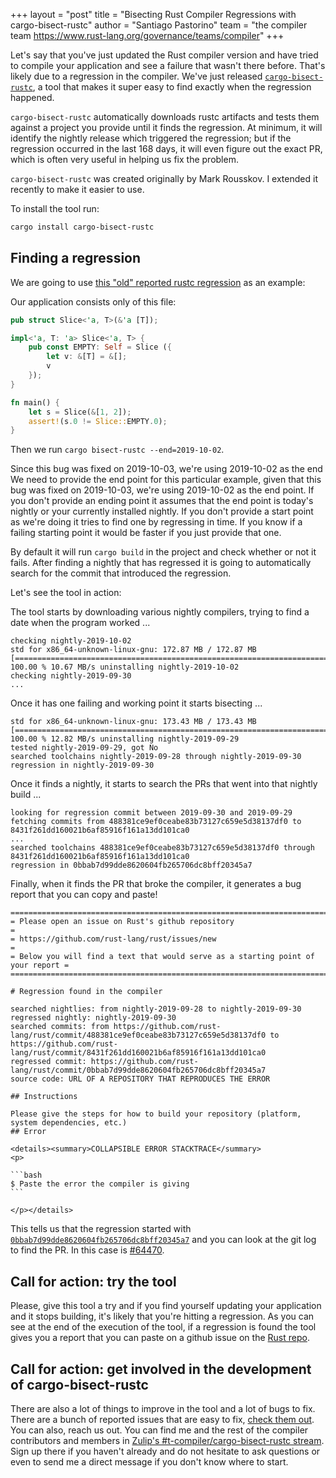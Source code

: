 +++
layout = "post"
title = "Bisecting Rust Compiler Regressions with cargo-bisect-rustc"
author = "Santiago Pastorino"
team = "the compiler team <https://www.rust-lang.org/governance/teams/compiler>"
+++

Let's say that you've just updated the Rust compiler version and have
tried to compile your application and see a failure that wasn't there
before. That's likely due to a regression in the compiler.  We've just
released
[`cargo-bisect-rustc`](https://github.com/rust-lang/cargo-bisect-rustc),
a tool that makes it super easy to find exactly when the regression
happened.

`cargo-bisect-rustc` automatically downloads rustc artifacts and tests
them against a project you provide until it finds the regression. At
minimum, it will identify the nightly release which triggered the
regression; but if the regression occurred in the last 168 days, it will
even figure out the exact PR, which is often very useful in helping us
fix the problem.

`cargo-bisect-rustc` was created originally by Mark Rousskov. I extended
it recently to make it easier to use.

To install the tool run:

```sh
cargo install cargo-bisect-rustc
```

## Finding a regression

We are going to use [this "old" reported rustc
regression](https://github.com/rust-lang/rust/issues/64945) as an
example:

Our application consists only of this file:

```rust
pub struct Slice<'a, T>(&'a [T]);

impl<'a, T: 'a> Slice<'a, T> {
    pub const EMPTY: Self = Slice ({
        let v: &[T] = &[];
        v
    });
}

fn main() {
    let s = Slice(&[1, 2]);
    assert!(s.0 != Slice::EMPTY.0);
}
```

Then we run `cargo bisect-rustc --end=2019-10-02`.

Since this bug was fixed on 2019-10-03, we're using 2019-10-02 as the
end We need to provide the end point for this particular example, given
that this bug was fixed on 2019-10-03, we're using 2019-10-02 as the end
point. If you don't provide an ending point it assumes that the end
point is today's nightly or your currently installed nightly. If you
don't provide a start point as we're doing it tries to find one by
regressing in time.  If you know if a failing starting point it would be
faster if you just provide that one.

By default it will run `cargo build` in the project and check whether or
not it fails. After finding a nightly that has regressed it is going to
automatically search for the commit that introduced the regression.

Let's see the tool in action:

The tool starts by downloading various nightly compilers, trying to find
a date when the program worked ...

```
checking nightly-2019-10-02
std for x86_64-unknown-linux-gnu: 172.87 MB / 172.87 MB [===============================================================================================================================================================] 100.00 % 10.67 MB/s uninstalling nightly-2019-10-02
checking nightly-2019-09-30
...
```

Once it has one failing and working point it starts bisecting ...
```
std for x86_64-unknown-linux-gnu: 173.43 MB / 173.43 MB [===============================================================================================================================================================] 100.00 % 12.82 MB/s uninstalling nightly-2019-09-29
tested nightly-2019-09-29, got No
searched toolchains nightly-2019-09-28 through nightly-2019-09-30
regression in nightly-2019-09-30
```

Once it finds a nightly, it starts to search the PRs that went into that
nightly build ...
```
looking for regression commit between 2019-09-30 and 2019-09-29
fetching commits from 488381ce9ef0ceabe83b73127c659e5d38137df0 to 8431f261dd160021b6af85916f161a13dd101ca0
...
searched toolchains 488381ce9ef0ceabe83b73127c659e5d38137df0 through 8431f261dd160021b6af85916f161a13dd101ca0
regression in 0bbab7d99dde8620604fb265706dc8bff20345a7
```

Finally, when it finds the PR that broke the compiler, it generates a
bug report that you can copy and paste!

````
==================================================================================
= Please open an issue on Rust's github repository                               =
= https://github.com/rust-lang/rust/issues/new                                   =
= Below you will find a text that would serve as a starting point of your report =
==================================================================================

# Regression found in the compiler

searched nightlies: from nightly-2019-09-28 to nightly-2019-09-30
regressed nightly: nightly-2019-09-30
searched commits: from https://github.com/rust-lang/rust/commit/488381ce9ef0ceabe83b73127c659e5d38137df0 to https://github.com/rust-lang/rust/commit/8431f261dd160021b6af85916f161a13dd101ca0
regressed commit: https://github.com/rust-lang/rust/commit/0bbab7d99dde8620604fb265706dc8bff20345a7
source code: URL OF A REPOSITORY THAT REPRODUCES THE ERROR

## Instructions

Please give the steps for how to build your repository (platform, system dependencies, etc.)
## Error

<details><summary>COLLAPSIBLE ERROR STACKTRACE</summary>
<p>

```bash
$ Paste the error the compiler is giving
```

</p></details>
````

This tells us that the regression started with
[`0bbab7d99dde8620604fb265706dc8bff20345a7`](https://github.com/rust-lang/rust/commit/0bbab7d99dde8620604fb265706dc8bff20345a7)
and you can look at the git log to find the PR. In this case is
[#64470](https://github.com/rust-lang/rust/pull/64470).

## Call for action: try the tool

Please, give this tool a try and if you find yourself updating your
application and it stops building, it's likely that you're hitting a
regression. As you can see at the end of the execution of the tool, if a
regression is found the tool gives you a report that you can paste on a
github issue on the [Rust repo](https://github.com/rust-lang/rust).

## Call for action: get involved in the development of cargo-bisect-rustc

There are also a lot of things to improve in the tool and a lot of bugs
to fix. There are a bunch of reported issues that are easy to fix,
[check them
out](https://github.com/rust-lang/cargo-bisect-rustc/issues).  You can
also, reach us out. You can find me and the rest of the compiler
contributors and members in [Zulip's #t-compiler/cargo-bisect-rustc
stream](https://rust-lang.zulipchat.com/#narrow/stream/217417-t-compiler.2Fcargo-bisect-rustc).
Sign up there if you haven't already and do not hesitate to ask
questions or even to send me a direct message if you don't know where to
start.
